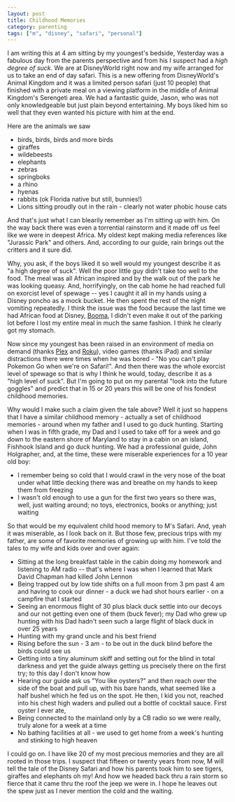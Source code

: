 ```yaml
---
layout: post
title: Childhood Memories
category: parenting
tags: ["m", "disney", "safari", "personal"]
---
```

I am writing this at 4 am sitting by my youngest's bedside,  Yesterday was a fabulous day from the parents perspective and from his I suspect had a *high degree of suck*.  We are at DisneyWorld right now and my wife arranged for us to take an end of day safari.  This is a new offering from DisneyWorld's Animal Kingdom and it was a limited person safari (just 10 people) that finished with a private meal on a viewing platform in the middle of Animal Kingdom's Serengeti area.  We had a fantastic guide, Jason, who was not only knowledgeable but just plain beyond entertaining.  My boys liked him so well that they even wanted his picture with him at the end.

Here are the animals we saw

* birds, birds, birds and more birds
* giraffes 
* wildebeests
* elephants
* zebras
* springboks
* a rhino
* hyenas
* rabbits (ok Florida native but still, bunnies!)
* Lions sitting proudly out in the rain - clearly not water phobic house cats

And that's just what I can blearily remember as I'm sitting up with him.  On the way back there was even a torrential rainstorm and it made off us feel like we were in deepest Africa.  My oldest kept making media references like 
"Jurassic Park" and others.  And, according to our guide, rain brings out the critters and it sure did.

Why, you ask, if the boys liked it so well would my youngest describe it as  "a high degree of suck". Well the poor little guy didn't take too well to the food.  The meal was all African inspired and by the walk out of the park he was looking queasy.  And, horrifyingly, on the cab home he had reached full on exorcist level of spewage -- yes I caught it all in my hands using a Disney poncho as a mock bucket.  He then spent the rest of the night vomiting repeatedly.  I think the issue was the food because the last time we had African food at Disney, [Booma](https://disneyworld.disney.go.com/dining/animal-kingdom-lodge/boma-flavors-of-africa/), I didn't even make it out of the parking lot before I lost my entire meal in much the same fashion.  I think he clearly got my stomach.

Now since my youngest has been raised in an environment of media on demand (thanks [Plex](http://plex.tv) and [Roku](http://www.roku.com)), video games (thanks iPad) and similar distractions there were times when he was bored - "No you can't play Pokemon Go when we're on Safari!".  And then there was the whole exorcist level of spewage so that is why I think he would, today, describe it as a "high level of suck". But I'm going to put on my parental "look into the future goggles" and predict that in 15 or 20 years this will be one of his fondest childhood memories.

Why would I make such a claim given the tale above?  Well it just so happens that I have a similar childhood memory - actually a set of childhood memories - around when my father and I used to go duck hunting.  Starting when I was in fifth grade, my Dad and I used to take off for a week and go down to the eastern shore of Maryland to stay in a cabin on an island, Fishhook Island and go duck hunting.  We had a professional guide, John Holgrapher, and, at the time, these were miserable experiences for a 10 year old boy:

* I remember being so cold that I would crawl in the very nose of the boat under what little decking there was and breathe on my hands to keep them from freezing
* I wasn't old enough to use a gun for the first two years so there was, well, just waiting around; no toys, electronics, books or anything; just waiting

So that would be my equivalent child hood memory to M's Safari. And, yeah it was miserable, as I look back on it.  But those few, precious trips with my father, are some of favorite memories of growing up with him.  I've told the tales to my wife and kids over and over again:

* Sitting at the long breakfast table in the cabin doing my homework and listening to AM radio -- that's where I was when I learned that Mark David Chapman had killed John Lennon
* Being trapped out by low tide shifts on a full moon from 3 pm past 4 am and having to cook our dinner - a duck we had shot hours earlier - on a campfire that I started
* Seeing an enormous flight of 30 plus black duck settle into our decoys and our not getting even one of them (buck fever); my Dad who grew up hunting with his Dad hadn't seen such a large flight of black duck in over 25 years
* Hunting with my grand uncle and his best friend
* Rising before the sun - 3 am - to be out in the duck blind before the birds could see us
* Getting into a tiny aluminum skiff and setting out for the blind in total darkness and yet the guide always getting us precisely there on the first try; to this day I don't know how
* Hearing our guide ask us "You like oysters?" and then reach over the side of the boat and pull up, with his bare hands, what seemed like a half bushel which he fed us on the spot.  He then, I kid you not, reached into his chest high waders and pulled out a bottle of cocktail sauce.  First oyster I ever ate,
* Being connected to the mainland only by a CB radio so we were really, truly alone for a week at a time
* No bathing facilities at all - we used to get home from a week's hunting and stinking to high heaven

I could go on.  I have like 20 of my most precious memories and they are all rooted in those trips.  I suspect that fifteen or twenty years from now, M will tell the tale of the Disney Safari and how his parents took him to see tigers, giraffes and elephants oh my!  And how we headed back thru a rain storm so fierce that it came thru the roof the jeep we were in.  I hope he leaves out the spew just as I never mention the cold and the waiting.

































